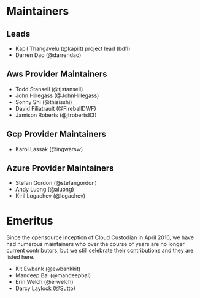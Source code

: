 # Maintainers

## Leads

- Kapil Thangavelu (@kapilt)
  project lead (bdfl)
- Darren Dao (@darrendao)

## Aws Provider Maintainers

- Todd Stansell (@tjstansell)
- John Hillegass (@JohnHillegass)
- Sonny Shi (@thisisshi)
- David Filiatrault (@FireballDWF)
- Jamison Roberts (@jtroberts83)

## Gcp Provider Maintainers

- Karol Lassak (@ingwarsw)

## Azure Provider Maintainers

- Stefan Gordon (@stefangordon)
- Andy Luong (@aluong)
- Kiril Logachev (@logachev)

# Emeritus

Since the opensource inception of Cloud Custodian in April 2016, 
we have had numerous maintainers who over the course of years 
are no longer current contributors, but we still celebrate their
contributions and they are listed here.

- Kit Ewbank (@ewbankkit)
- Mandeep Bal (@mandeepbal)
- Erin Welch (@erwelch)
- Darcy Laylock (@Sutto)


